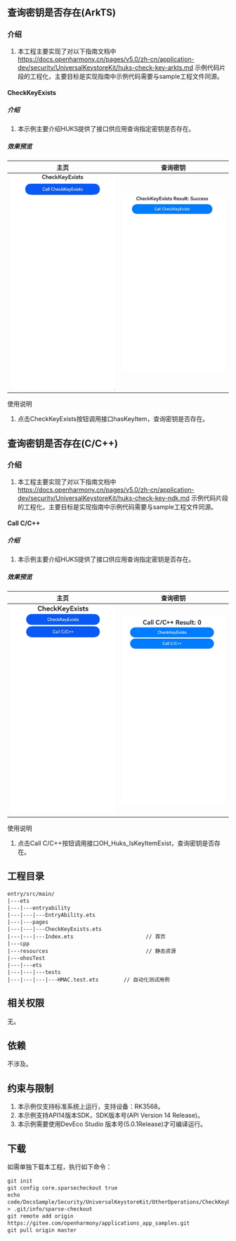 ## 查询密钥是否存在(ArkTS)

### 介绍

1. 本工程主要实现了对以下指南文档中 https://docs.openharmony.cn/pages/v5.0/zh-cn/application-dev/security/UniversalKeystoreKit/huks-check-key-arkts.md 示例代码片段的工程化，主要目标是实现指南中示例代码需要与sample工程文件同源。

####  CheckKeyExists

##### 介绍

1. 本示例主要介绍HUKS提供了接口供应用查询指定密钥是否存在。

##### 效果预览

| 主页                                                         | 查询密钥                                                     |
| ------------------------------------------------------------ | ------------------------------------------------------------ |
| <img src="./screenshots/CheckKeyExists_1.png" width="360;" /> | <img src="./screenshots/CheckKeyExists_2.png" width="360;" /> |

使用说明

1. 点击CheckKeyExists按钮调用接口hasKeyItem，查询密钥是否存在。

## 查询密钥是否存在(C/C++)

### 介绍

1. 本工程主要实现了对以下指南文档中 https://docs.openharmony.cn/pages/v5.0/zh-cn/application-dev/security/UniversalKeystoreKit/huks-check-key-ndk.md 示例代码片段的工程化，主要目标是实现指南中示例代码需要与sample工程文件同源。

#### Call C/C++

##### 介绍

1. 本示例主要介绍HUKS提供了接口供应用查询指定密钥是否存在。

##### 效果预览

| 主页                                               | 查询密钥                                           |
| -------------------------------------------------- | -------------------------------------------------- |
| <img src="./screenshots/Cpp_1.png" width="360;" /> | <img src="./screenshots/Cpp_2.png" width="360;" /> |

使用说明

1. 点击Call C/C++按钮调用接口OH_Huks_IsKeyItemExist，查询密钥是否存在。

## 工程目录

```
entry/src/main/
|---ets
|---|---entryability
|---|---|---EntryAbility.ets
|---|---pages
|---|---|---CheckKeyExists.ets
|---|---|---Index.ets						// 首页
|---cpp
|---resources								// 静态资源
|---ohosTest
|---|---ets
|---|---|---tests
|---|---|---|---HMAC.test.ets        // 自动化测试用例
```


## 相关权限

无。

## 依赖

不涉及。

## 约束与限制

1. 本示例仅支持标准系统上运行，支持设备：RK3568。
2. 本示例支持API14版本SDK，SDK版本号(API Version 14 Release)。
3. 本示例需要使用DevEco Studio 版本号(5.0.1Release)才可编译运行。

## 下载

如需单独下载本工程，执行如下命令：

```
git init
git config core.sparsecheckout true
echo code/DocsSample/Security/UniversalKeystoreKit/OtherOperations/CheckKeyExists > .git/info/sparse-checkout
git remote add origin https://gitee.com/openharmony/applications_app_samples.git
git pull origin master
```
